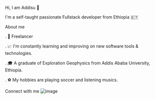 

Hi, I am Addisu 👋 

I'm a self-taught passionate Fullstack developer from Ethiopia 🇪🇹

About me

 . 💼 Freelancer

 . 📈 I'm constantly learning and improving on new software tools & technologies.
 
 . 🎓  A graduate of Exploration Geophysics from Addis Ababa University, Ethiopia.
 
 . ⚽️ My hobbies are playing soccer and listening musics. 

Connect with me
![image](https://user-images.githubusercontent.com/85212711/171951328-b1d764b7-94fa-4f6d-a871-aa4b39c98151.png)
